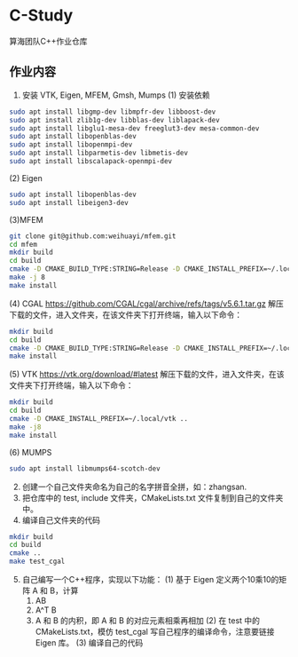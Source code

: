 # C-Study
算海团队C++作业仓库

## 作业内容
1. 安装 VTK, Eigen, MFEM, Gmsh, Mumps
(1) 安装依赖
```bash
sudo apt install libgmp-dev libmpfr-dev libboost-dev
sudo apt install zlib1g-dev libblas-dev liblapack-dev
sudo apt install libglu1-mesa-dev freeglut3-dev mesa-common-dev
sudo apt install libopenblas-dev
sudo apt install libopenmpi-dev
sudo apt install libparmetis-dev libmetis-dev
sudo apt install libscalapack-openmpi-dev
```

(2) Eigen
```bash
sudo apt install libopenblas-dev
sudo apt install libeigen3-dev
```

(3)MFEM
```bash
git clone git@github.com:weihuayi/mfem.git
cd mfem
mkdir build 
cd build
cmake -D CMAKE_BUILD_TYPE:STRING=Release -D CMAKE_INSTALL_PREFIX=~/.local/mfem ..
make -j 8
make install
```
(4) CGAL https://github.com/CGAL/cgal/archive/refs/tags/v5.6.1.tar.gz
解压下载的文件，进入文件夹，在该文件夹下打开终端，输入以下命令：
```bash
mkdir build
cd build
cmake -D CMAKE_BUILD_TYPE:STRING=Release -D CMAKE_INSTALL_PREFIX=~/.local/cgal ..
make install
```
(5) VTK https://vtk.org/download/#latest
解压下载的文件，进入文件夹，在该文件夹下打开终端，输入以下命令：
```bash
mkdir build
cd build
cmake -D CMAKE_INSTALL_PREFIX=~/.local/vtk ..
make -j8
make install
```
(6) MUMPS
```bash
sudo apt install libmumps64-scotch-dev
```

2. 创建一个自己文件夹命名为自己的名字拼音全拼，如：zhangsan.
3. 把仓库中的 test, include 文件夹，CMakeLists.txt 文件复制到自己的文件夹中。
4. 编译自己文件夹的代码
```bash
mkdir build
cd build
cmake ..
make test_cgal
```
5. 自己编写一个C++程序，实现以下功能：
(1) 基于 Eigen 定义两个10乘10的矩阵 A 和 B，计算 
    1. AB
    2. A^T B
    3. A 和 B 的内积，即 A 和 B 的对应元素相乘再相加
(2) 在 test 中的 CMakeLists.txt，模仿 test_cgal 写自己程序的编译命令，注意要链接 Eigen 库。
(3) 编译自己的代码

